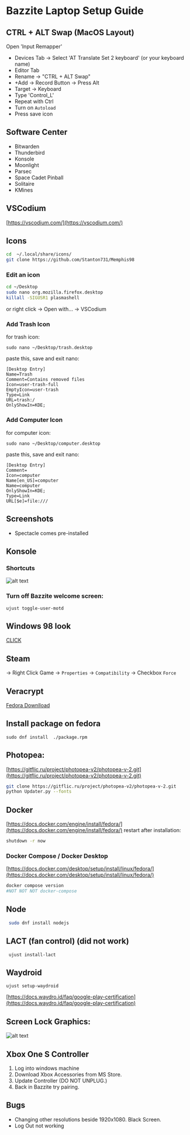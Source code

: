 # Bazzite Laptop Setup Guide
## CTRL + ALT Swap (MacOS Layout)
Open 'Input Remapper' 
- Devices Tab -> Select 'AT Translate Set 2 keyboard' (or your keyboard name)
- Editor Tab
- Rename -> "CTRL + ALT Swap"
- +Add -> Record Button -> Press Alt
- Target -> Keyboard
- Type 'Control_L'
- Repeat with Ctrl
- Turn on `Autoload`
- Press save icon

## Software Center
- Bitwarden
- Thunderbird
- Konsole
- Moonlight
- Parsec
- Space Cadet Pinball
- Solitaire
- KMines

## VSCodium
[https://vscodium.com/](https://vscodium.com/)

## Icons
```bash
cd  ~/.local/share/icons/
git clone https://github.com/Stanton731/Memphis98
```
### Edit an icon
```bash
cd ~/Desktop
sudo nano org.mozilla.firefox.desktop
killall -SIGUSR1 plasmashell
```
or 
right click -> Open with... -> VSCodium

### Add Trash Icon 
for trash icon:
```
sudo nano ~/Desktop/trash.desktop
```
paste this, save and exit nano:
```
[Desktop Entry]
Name=Trash
Comment=Contains removed files
Icon=user-trash-full
EmptyIcon=user-trash
Type=Link
URL=trash:/
OnlyShowIn=KDE;
```
### Add Computer Icon
for computer icon:
```
sudo nano ~/Desktop/computer.desktop
```
paste this, save and exit nano:
```
[Desktop Entry]
Comment=
Icon=computer 
Name[en_US]=computer
Name=computer
OnlyShowIn=KDE;
Type=Link
URL[$e]=file:///
```

## Screenshots
- Spectacle comes pre-installed

## Konsole
### Shortcuts
![alt text](image.png)

### Turn off Bazzite welcome screen:
`ujust toggle-user-motd`

## Windows 98 look
[CLICK](https://www.reddit.com/r/unixporn/comments/11britw/kde_went_full_on_classic_windows_style/#lightbox)

## Steam
-> Right Click Game -> `Properties` -> `Compatibility` -> Checkbox `Force`

## Veracrypt
[Fedora Downlload](https://www.veracrypt.fr/en/Downloads.html)

## Install package on fedora
`sudo dnf install  ./package.rpm`

## Photopea:
[https://gitflic.ru/project/photopea-v2/photopea-v-2.git](https://gitflic.ru/project/photopea-v2/photopea-v-2.git)
```bash
git clone https://gitflic.ru/project/photopea-v2/photopea-v-2.git
python Updater.py --fonts
```


## Docker
[https://docs.docker.com/engine/install/fedora/](https://docs.docker.com/engine/install/fedora/)
restart after installation:
```bash
shutdown -r now
```

### Docker Compose / Docker Desktop
[https://docs.docker.com/desktop/setup/install/linux/fedora/](https://docs.docker.com/desktop/setup/install/linux/fedora/)
```bash
docker compose version
#NOT NOT NOT docker-compose
```

## Node
```bash
 sudo dnf install nodejs
```

## LACT (fan control) (did not work)
```
 ujust install-lact 
```
## Waydroid
```
ujust setup-waydroid
```
[https://docs.waydro.id/faq/google-play-certification](https://docs.waydro.id/faq/google-play-certification)

## Screen Lock Graphics:
![alt text](image-1.png)

## Xbox One S Controller
1. Log into windows machine
2. Download Xbox Accessories from MS Store.
3. Update Controller (DO NOT UNPLUG.)
4. Back in Bazzite try pairing.

## Bugs
- Changing other resolutions beside 1920x1080. Black Screen.
- Log Out not working